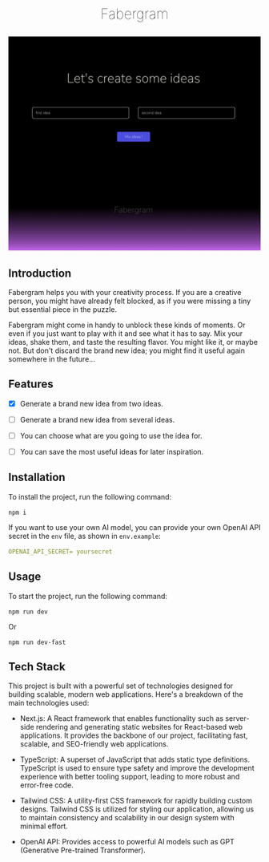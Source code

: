 <h1 align="center" style="display: block; font-weight: 100 ; margin-block-start: 1em; margin-block-end: 1em;">
Fabergram
</h1>

![Image of Fabergram homepage](/public/readme_cover_image.png)


## Introduction

Fabergram helps you with your creativity process. If you are a creative person, you might have already felt blocked, as if you were missing a tiny but essential piece in the puzzle.

Fabergram might come in handy to unblock these kinds of moments. Or even if you just want to play with it and see what it has to say. Mix your ideas, shake them, and taste the resulting flavor. You might like it, or maybe not. But don't discard the brand new idea; you might find it useful again somewhere in the future...


## Features

- [x] Generate a brand new idea from two ideas. 
- [ ] Generate a brand new idea from several ideas.
- [ ] You can choose what are you going to use the idea for.
- [ ] You can save the most useful ideas for later inspiration.


## Installation

To install the project, run the following command:

```shell
npm i
```

If you want to use your own AI model, you can provide your own OpenAI API secret in the `env` file, as shown in `env.example`:

```YAML
OPENAI_API_SECRET= yoursecret
```


## Usage

To start the project, run the following command:

```shell
npm run dev
```

Or 

```shell
npm run dev-fast
```

## Tech Stack

This project is built with a powerful set of technologies designed for building scalable, modern web applications. Here's a breakdown of the main technologies used:

- Next.js: A React framework that enables functionality such as server-side rendering and generating static websites for React-based web applications. It provides the backbone of our project, facilitating fast, scalable, and SEO-friendly web applications.

- TypeScript: A superset of JavaScript that adds static type definitions. TypeScript is used to ensure type safety and improve the development experience with better tooling support, leading to more robust and error-free code.

- Tailwind CSS: A utility-first CSS framework for rapidly building custom designs. Tailwind CSS is utilized for styling our application, allowing us to maintain consistency and scalability in our design system with minimal effort.

- OpenAI API: Provides access to powerful AI models such as GPT (Generative Pre-trained Transformer).
